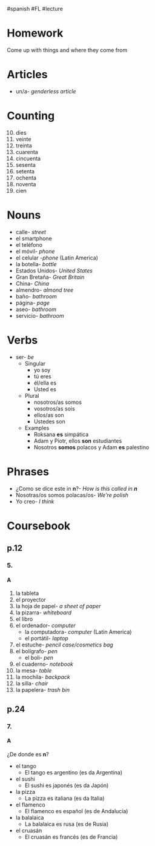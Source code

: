 #spanish #FL #lecture 

# Homework
Come up with things and where they come from

# Articles
- un/a- *genderless article*

# Counting
10. dies
20. veinte
30. treinta
40. cuarenta
50. cincuenta
60. sesenta
70. setenta
80. ochenta
90. noventa
100. cien 

# Nouns
- calle- *street*
- el smartphone
- el teléfono
- el móvil- *phone*
- el celular -*phone* (Latin America)
- la botella- *bottle*
- Estados Unidos- *United States*
- Gran Bretaña- *Great Britain*
- China- *China*
- almendro- *almond tree*
- baño- *bathroom*
- página- *page*
- aseo- *bathroom*
- servicio- *bathroom*

# Verbs
- ser- *be*
	- Singular
		- yo soy
		- tú eres
		- él/ella es
		- Usted es
	- Plural
		- nosotros/as somos
		- vosotros/as sois
		- ellos/as son
		- Ustedes son
	- Examples
		- Roksana **es** simpática
		- Adam y Piotr, ellos **son** estudiantes
		- Nosotros **somos** polacos y Adam **es** palestino

# Phrases
- ¿Como se dice este in **n**?- *How is this called in **n***
- Nosotras/os somos polacas/os- *We're polish*
- Yo creo- *I think*

# Coursebook
## p.12
### 5.
#### A
1. la tableta
2. el proyector
3. la hoja de papel- *a sheet of paper*
4. la pizarra- *whiteboard*
5. el libro
6. el ordenador- *computer*
	- la computadora- *computer* (Latin America)
	- el portátil- *laptop*
7. el estuche- *pencil case/cosmetics bag*
8. el bolígrafo- *pen*
	- el boli- *pen*
9. el cuaderno- *notebook*
10. la mesa- *table*
11. la mochila- *backpack*
12. la silla- *chair*
13. la papelera- *trash bin*

## p.24
### 7.
#### A
¿De donde es **n**?
- el tango
	- El tango es argentino (es da Argentina)
- el sushi
	- El sushi es japonés (es da Japón)
- la pizza
	- La pizza es italiana (es da Italia)
- el flamenco
	- El flamenco es español (es de Andalucía)
- la balalaica
	- La balalaica es rusa (es de Rusia)
- el cruasán
	- El cruasán es francés (es de Francia)